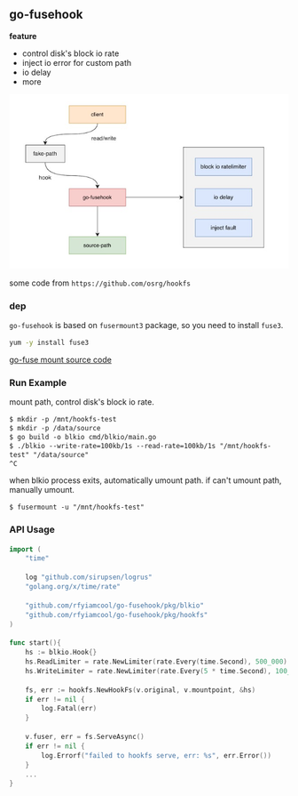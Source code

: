 ## go-fusehook

**feature**

- control disk's block io rate
- inject io error for custom path
- io delay
- more 

![go-fusehook](./docs/fuse.jpg)

some code from `https://github.com/osrg/hookfs`

### dep

`go-fusehook` is based on `fusermount3` package, so you need to install `fuse3`.

```bash
yum -y install fuse3
```

[go-fuse mount source code](https://github.com/hanwen/go-fuse/blob/934a183ed91446d218b5471c4df9f93db039f6e1/fuse/mount_linux.go)

### Run Example

mount path, control disk's block io rate.

```
$ mkdir -p /mnt/hookfs-test
$ mkdir -p /data/source
$ go build -o blkio cmd/blkio/main.go
$ ./blkio --write-rate=100kb/1s --read-rate=100kb/1s "/mnt/hookfs-test" "/data/source"
^C
```

when blkio process exits, automatically umount path. if can't umount path, manually umount.

```
$ fusermount -u "/mnt/hookfs-test"
```

### API Usage

```go
import (
	"time"

	log "github.com/sirupsen/logrus"
	"golang.org/x/time/rate"

	"github.com/rfyiamcool/go-fusehook/pkg/blkio"
	"github.com/rfyiamcool/go-fusehook/pkg/hookfs"
)

func start(){
	hs := blkio.Hook{}
	hs.ReadLimiter = rate.NewLimiter(rate.Every(time.Second), 500_000)
	hs.WriteLimiter = rate.NewLimiter(rate.Every(5 * time.Second), 100_000)

	fs, err := hookfs.NewHookFs(v.original, v.mountpoint, &hs)
	if err != nil {
		log.Fatal(err)
	}

	v.fuser, err = fs.ServeAsync()
	if err != nil {
		log.Errorf("failed to hookfs serve, err: %s", err.Error())
	}
	...
}
```
